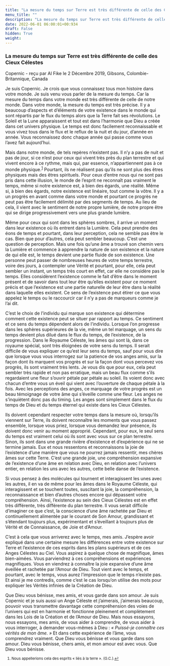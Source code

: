 ```yaml
---
title: "La mesure du temps sur Terre est très différente de celle des Cieux Célestes"
menu_title: ""
description: "La mesure du temps sur Terre est très différente de celle des Cieux Célestes"
date: 2022-06-01 06:00:01+00:934
draft: False
hidden: True
weight:
---
```

### La mesure du temps sur Terre est très différente de celle des Cieux Célestes

Copernic - reçu par Al Fike le 2 Décembre 2019, Gibsons, Colombie-Britannique, Canada

Je suis Copernic. Je crois que vous connaissez tous mon histoire dans votre monde. Je suis venu vous parler de la mesure du temps. Car la mesure du temps dans votre monde est très différente de celle de notre monde. Dans votre monde, la mesure du temps est très précise. Il y a beaucoup d’aspects et d’éléments de votre existence dans le monde qui sont répartis par le flux du temps alors que la Terre fait ses révolutions. Le Soleil et la Lune apparaissent et tout est dans l’harmonie que Dieu a créée dans cet univers physique. Le temps est donc facilement reconnaissable et vous vivez tous dans le flux et le reflux de la nuit et du jour, d’année en année. Vous reconnaissez donc chaque année qui passe comme vous l’avez fait aujourd’hui.

Mais dans notre monde, de tels repères n’existent pas. Il n’y a pas de nuit et pas de jour, si ce n’est pour ceux qui vivent très près du plan terrestre et qui vivent encore à ce rythme, mais qui, par essence, n’appartiennent pas à ce monde physique.<sup id="a1">[1](#f1)</sup> Pourtant, ils ne réalisent pas qu’ils ne sont plus des êtres physiques mais des êtres spirituels. Pour ceux d’entre nous qui ne sont pas pris dans cette illusion, le monde de l’esprit ne reconnaît pas vraiment le temps, même si notre existence est, à bien des égards, une réalité. Même si, à bien des égards, notre existence est linéaire, tout comme la vôtre. Il y a un progrès en avant comme dans votre monde et pourtant ce progrès ne peut pas être facilement délimité par des segments de temps. Au lieu de cela, il vient avec le sentiment de notre propre lumière, de notre propre être qui se dirige progressivement vers une plus grande lumière.

Même pour ceux qui sont dans les sphères sombres, il arrive un moment dans leur existence où ils entrent dans la Lumière. Cela peut prendre des éons de temps et pourtant, dans leur perception, cela ne semble pas être le cas. Bien que pour d’autres, cela peut sembler beaucoup. C’est une question de perception. Mais une fois qu’une âme a trouvé son chemin vers la Lumière et commence à apprendre la nature de son existence et la nature de qui elle est, le temps devient une partie fluide de son existence. Une personne peut passer de nombreuses heures de votre temps terrestre, voire des jours, à contempler une Vérité et pourtant, pour elle, cela peut sembler un instant, un temps très court en effet, car elle ne considère pas le temps. Elles considèrent l’existence comme le fait d’être dans le moment présent et de savoir dans tout leur être qu’elles existent pour ce moment précis et que l’existence est une partie naturelle de leur être dans la réalité dans laquelle elles existent. Ce sens de l’existence peut étirer ce que vous appelez le temps ou le raccourcir car il n’y a pas de marqueurs comme je l’ai dit.

C’est le choix de l’individu qui marque son existence qui détermine comment cette existence peut se situer par rapport au temps. Ce sentiment et ce sens du temps dépendent alors de l’individu. Lorsque l’on progresse dans les sphères supérieures de la vie, même un tel marquage, un sens du temps devient plus dilué dans le flux du temps, de l’existence, de la progression. Dans le Royaume Céleste, les âmes qui sont là, dans ce royaume spécial, sont très éloignées de votre sens du temps. Il serait difficile de vous expliquer ce qu’est leur sens du temps, sauf pour vous dire que lorsque vous vous interrogez sur la patience de vos anges amis, sur la façon dont ils marquent vos progrès et sur la façon dont vous percevez vos progrès, ils sont vraiment très lents. Je vous dis que pour eux, cela peut sembler très rapide et non pas erratique, mais un beau flux comme s’ils regardaient une fleur s’ouvrir pétale par pétale au soleil. Ils voient donc avec chacun d’entre vous un éveil qui vient avec l’ouverture de chaque pétale à la fois. Avec les perceptions des anges, ce marquage de votre progrès est un beau témoignage de votre âme qui s’éveille comme une fleur. Les anges ne s’inquiètent donc pas du timing. Les anges sont simplement dans le flux du temps de Dieu et du temps éternel qui existe dans les Cieux Célestes.

Ils doivent cependant respecter votre temps dans la mesure où, lorsqu’ils viennent sur Terre, ils doivent reconnaître les moments que vous passez ensemble, lorsque vous priez, lorsque vous demandez leur présence, ils doivent donc venir au moment approprié. Cependant, pour eux, le seul sens du temps est vraiment celui où ils sont avec vous sur ce plan terrestre. Sinon, ils sont dans une grande rivière d’existence et d’expérience qui ne se termine jamais. Eux et nous ressentons et reconnaissons la joie de l’existence d’une manière que vous ne pourrez jamais ressentir, mes chères âmes sur cette Terre. C’est une grande joie, une compréhension expansive de l’existence d’une âme en relation avec Dieu, en relation avec l’univers entier, en relation les uns avec les autres, cette belle danse de l’existence.

Si vous pensez à des molécules qui tournent et interagissent les unes avec les autres, il en va de même pour les âmes dans le Royaume Céleste, qui interagissent et se touchent toutes, suscitant la joie, la compréhension, la reconnaissance et bien d’autres choses encore qui dépassent votre compréhension. Ainsi, l’existence au sein des Cieux Célestes est en effet très différente, très différente du plan terrestre. Il vous serait difficile d’imaginer ce que c’est, la conscience d’une âme rachetée par Dieu et continuellement alimentée par le courant de Son Amour, grandissant et s’étendant toujours plus, expérimentant et s’éveillant à toujours plus de Vérité et de Connaissance, de Joie et d’Amour.

C’est à cela que vous arriverez avec le temps, mes amis. J’espère avoir expliqué dans une certaine mesure les différences entre votre existence sur Terre et l’existence de ces esprits dans les plans supérieurs et de ces Anges Célestes au Ciel. Vous aspirez à quelque chose de magnifique, âmes bien-aimées. Vous parviendrez à ces compréhensions et expériences magnifiques. Vous en viendrez à connaître la joie expansive d’une âme éveillée et rachetée par l’Amour de Dieu. Tout vient avec le temps, et pourtant, avec le temps, vous aurez l’impression que le temps n’existe pas. Et ainsi je me contredis, comme c’est le cas lorsqu’on utilise des mots pour expliquer les Vérités infinies de la Création de Dieu.

Que Dieu vous bénisse, mes amis, et vous garde dans son amour. Je suis Copernic et je suis aussi un Ange Céleste et j’aimerais, j’aimerais beaucoup, pouvoir vous transmettre davantage cette compréhension des voies de l’univers qui est en harmonie et fonctionne pleinement et complètement dans les Lois de la Création et de l’Amour de Dieu. Mais nous essayons, nous essayons, mes amis, de vous aider à comprendre, de vous aider à vous interroger, à demander vous-mêmes à Dieu : *« Puissé-je connaître ces vérités de mon âme. »* Et dans cette expérience de l’âme, vous comprendrez vraiment. Que Dieu vous bénisse et vous garde dans son amour. Dieu vous bénisse, chers amis, et mon amour est avec vous. Que Dieu vous bénisse.
<small>

1. <large id=”f1”> Nous appellerions cela des esprits « liés à la terre ». (G.C.).[↩](#a1)






